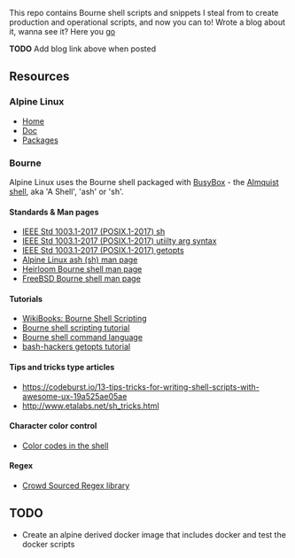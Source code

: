 This repo contains Bourne shell scripts and snippets I steal from to create production and operational scripts, and now you can to! Wrote a blog about it, wanna see it? Here you [go]()

**TODO** Add blog link above when posted

## Resources

### Alpine Linux

* [Home](https://alpinelinux.org)
* [Doc](https://wiki.alpinelinux.org/wiki/Main_Page)
* [Packages](https://pkgs.alpinelinux.org/packages)

### Bourne

Alpine Linux uses the Bourne shell packaged with [BusyBox](https://busybox.net/) - the [Almquist shell](https://en.wikipedia.org/wiki/Almquist_shell), aka 'A Shell', 'ash' or 'sh'. 

#### Standards & Man pages

* [IEEE Std 1003.1-2017 (POSIX.1-2017) sh](http://pubs.opengroup.org/onlinepubs/9699919799/utilities/sh.html)
* [IEEE Std 1003.1-2017 (POSIX.1-2017) utiilty arg syntax](http://pubs.opengroup.org/onlinepubs/9699919799/basedefs/V1_chap12.html)
* [IEEE Std 1003.1-2017 (POSIX.1-2017) getopts](http://pubs.opengroup.org/onlinepubs/009696799/utilities/getopts.html)
* [Alpine Linux ash (sh) man page](https://linux.die.net/man/1/ash)
* [Heirloom Bourne shell man page](http://heirloom.sourceforge.net/sh/sh.1.html)
* [FreeBSD Bourne shell man page](https://www.freebsd.org/cgi/man.cgi?query=sh&manpath=FreeBSD+7.1-RELEASE)

#### Tutorials

* [WikiBooks: Bourne Shell Scripting](https://en.wikibooks.org/wiki/Bourne_Shell_Scripting)
* [Bourne shell scripting tutorial](https://www.shellscript.sh)
* [Bourne shell command language](http://pubs.opengroup.org/onlinepubs/9699919799/utilities/V3_chap02.html#tag_18_05_02)
* [bash-hackers getopts tutorial](http://wiki.bash-hackers.org/howto/getopts_tutorial)

#### Tips and tricks type articles

* https://codeburst.io/13-tips-tricks-for-writing-shell-scripts-with-awesome-ux-19a525ae05ae
* http://www.etalabs.net/sh_tricks.html

#### Character color control

* [Color codes in the shell](https://misc.flogisoft.com/bash/tip_colors_and_formatting)

#### Regex

* [Crowd Sourced Regex library](http://regexlib.com)


## TODO

* Create an alpine derived docker image that includes docker and test the docker scripts
